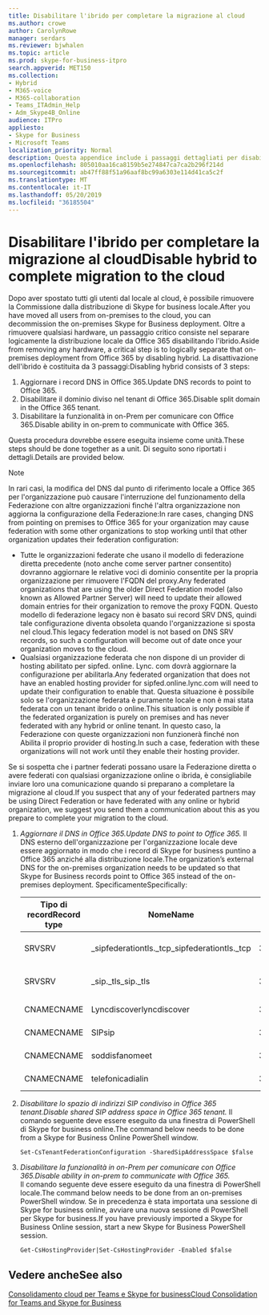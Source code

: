 ```yaml
---
title: Disabilitare l'ibrido per completare la migrazione al cloud
ms.author: crowe
author: CarolynRowe
manager: serdars
ms.reviewer: bjwhalen
ms.topic: article
ms.prod: skype-for-business-itpro
search.appverid: MET150
ms.collection:
- Hybrid
- M365-voice
- M365-collaboration
- Teams_ITAdmin_Help
- Adm_Skype4B_Online
audience: ITPro
appliesto:
- Skype for Business
- Microsoft Teams
localization_priority: Normal
description: Questa appendice include i passaggi dettagliati per disabilitare l'ibrido come parte del consolidamento del cloud per Teams e Skype for business.
ms.openlocfilehash: 805010aa16ca8159b5e274847ca7ca2b296f214d
ms.sourcegitcommit: ab47ff88f51a96aaf8bc99a6303e114d41ca5c2f
ms.translationtype: MT
ms.contentlocale: it-IT
ms.lasthandoff: 05/20/2019
ms.locfileid: "36185504"
---
```

# <a name="disable-hybrid-to-complete-migration-to-the-cloud"></a><span data-ttu-id="4ad82-103">Disabilitare l'ibrido per completare la migrazione al cloud</span><span class="sxs-lookup"><span data-stu-id="4ad82-103">Disable hybrid to complete migration to the cloud</span></span>

<span data-ttu-id="4ad82-104">Dopo aver spostato tutti gli utenti dal locale al cloud, è possibile rimuovere la Commissione dalla distribuzione di Skype for business locale.</span><span class="sxs-lookup"><span data-stu-id="4ad82-104">After you have moved all users from on-premises to the cloud, you can decommission the on-premises Skype for Business deployment.</span></span> <span data-ttu-id="4ad82-105">Oltre a rimuovere qualsiasi hardware, un passaggio critico consiste nel separare logicamente la distribuzione locale da Office 365 disabilitando l'ibrido.</span><span class="sxs-lookup"><span data-stu-id="4ad82-105">Aside from removing any hardware, a critical step is to logically separate that on-premises deployment from Office 365 by disabling hybrid.</span></span> <span data-ttu-id="4ad82-106">La disattivazione dell'ibrido è costituita da 3 passaggi:</span><span class="sxs-lookup"><span data-stu-id="4ad82-106">Disabling hybrid consists of 3 steps:</span></span>

1. <span data-ttu-id="4ad82-107">Aggiornare i record DNS in Office 365.</span><span class="sxs-lookup"><span data-stu-id="4ad82-107">Update DNS records to point to Office 365.</span></span>
2. <span data-ttu-id="4ad82-108">Disabilitare il dominio diviso nel tenant di Office 365.</span><span class="sxs-lookup"><span data-stu-id="4ad82-108">Disable split domain in the Office 365 tenant.</span></span>
3. <span data-ttu-id="4ad82-109">Disabilitare la funzionalità in on-Prem per comunicare con Office 365.</span><span class="sxs-lookup"><span data-stu-id="4ad82-109">Disable ability in on-prem to communicate with Office 365.</span></span>


<span data-ttu-id="4ad82-110">Questa procedura dovrebbe essere eseguita insieme come unità.</span><span class="sxs-lookup"><span data-stu-id="4ad82-110">These steps should be done together as a unit.</span></span> <span data-ttu-id="4ad82-111">Di seguito sono riportati i dettagli.</span><span class="sxs-lookup"><span data-stu-id="4ad82-111">Details are provided below.</span></span>

> [!Note] 
> <span data-ttu-id="4ad82-112">In rari casi, la modifica del DNS dal punto di riferimento locale a Office 365 per l'organizzazione può causare l'interruzione del funzionamento della Federazione con altre organizzazioni finché l'altra organizzazione non aggiorna la configurazione della Federazione:</span><span class="sxs-lookup"><span data-stu-id="4ad82-112">In rare cases, changing DNS from pointing on premises to Office 365 for your organization may cause federation with some other organizations to stop working until that other organization updates their federation configuration:</span></span><ul><li>
<span data-ttu-id="4ad82-113">Tutte le organizzazioni federate che usano il modello di federazione diretta precedente (noto anche come server partner consentito) dovranno aggiornare le relative voci di dominio consentite per la propria organizzazione per rimuovere l'FQDN del proxy.</span><span class="sxs-lookup"><span data-stu-id="4ad82-113">Any federated organizations that are using the older Direct Federation model (also known as Allowed Partner Server) will need to update their allowed domain entries for their organization to remove the proxy FQDN.</span></span> <span data-ttu-id="4ad82-114">Questo modello di federazione legacy non è basato sui record SRV DNS, quindi tale configurazione diventa obsoleta quando l'organizzazione si sposta nel cloud.</span><span class="sxs-lookup"><span data-stu-id="4ad82-114">This legacy federation model is not based on DNS SRV records, so such a configuration will become out of date once your organization moves to the cloud.</span></span> </li><li><span data-ttu-id="4ad82-115">Qualsiasi organizzazione federata che non dispone di un provider di hosting abilitato per sipfed. online. Lync. <span>com dovrà aggiornare la configurazione per abilitarla.</span><span class="sxs-lookup"><span data-stu-id="4ad82-115">Any federated organization that does not have an enabled hosting provider for sipfed.online.lync.<span>com will need to update their configuration to enable that.</span></span> <span data-ttu-id="4ad82-116">Questa situazione è possibile solo se l'organizzazione federata è puramente locale e non è mai stata federata con un tenant ibrido o online.</span><span class="sxs-lookup"><span data-stu-id="4ad82-116">This situation is only possible if the federated organization is purely on premises and has never federated with any hybrid or online tenant.</span></span> <span data-ttu-id="4ad82-117">In questo caso, la Federazione con queste organizzazioni non funzionerà finché non Abilita il proprio provider di hosting.</span><span class="sxs-lookup"><span data-stu-id="4ad82-117">In such a case, federation with these organizations will not work until they enable their hosting provider.</span></span></li></ul><span data-ttu-id="4ad82-118">Se si sospetta che i partner federati possano usare la Federazione diretta o avere federati con qualsiasi organizzazione online o ibrida, è consigliabile inviare loro una comunicazione quando si preparano a completare la migrazione al cloud.</span><span class="sxs-lookup"><span data-stu-id="4ad82-118">If you suspect that any of your federated partners may be using Direct Federation or have federated with any online or hybrid organization, we suggest you send them a communication about this as you prepare to complete your migration to the cloud.</span></span>

1.  <span data-ttu-id="4ad82-119">*Aggiornare il DNS in Office 365.*</span><span class="sxs-lookup"><span data-stu-id="4ad82-119">*Update DNS to point to Office 365.*</span></span>
<span data-ttu-id="4ad82-120">Il DNS esterno dell'organizzazione per l'organizzazione locale deve essere aggiornato in modo che i record di Skype for business puntino a Office 365 anziché alla distribuzione locale.</span><span class="sxs-lookup"><span data-stu-id="4ad82-120">The organization’s external DNS for the on-premises organization needs to be updated so that Skype for Business records point to Office 365 instead of the on-premises deployment.</span></span> <span data-ttu-id="4ad82-121">Specificamente</span><span class="sxs-lookup"><span data-stu-id="4ad82-121">Specifically:</span></span>

    |<span data-ttu-id="4ad82-122">Tipo di record</span><span class="sxs-lookup"><span data-stu-id="4ad82-122">Record type</span></span>|<span data-ttu-id="4ad82-123">Nome</span><span class="sxs-lookup"><span data-stu-id="4ad82-123">Name</span></span>|<span data-ttu-id="4ad82-124">TTL</span><span class="sxs-lookup"><span data-stu-id="4ad82-124">TTL</span></span>|<span data-ttu-id="4ad82-125">Valore</span><span class="sxs-lookup"><span data-stu-id="4ad82-125">Value</span></span>|
    |---|---|---|---|
    |<span data-ttu-id="4ad82-126">SRV</span><span class="sxs-lookup"><span data-stu-id="4ad82-126">SRV</span></span>|<span data-ttu-id="4ad82-127">_sipfederationtls._tcp</span><span class="sxs-lookup"><span data-stu-id="4ad82-127">_sipfederationtls._tcp</span></span>|<span data-ttu-id="4ad82-128">3600</span><span class="sxs-lookup"><span data-stu-id="4ad82-128">3600</span></span>|<span data-ttu-id="4ad82-129">100 1 5061 sipfed. online. Lync. <span>com</span><span class="sxs-lookup"><span data-stu-id="4ad82-129">100 1 5061 sipfed.online.lync.<span>com</span></span>|
    |<span data-ttu-id="4ad82-130">SRV</span><span class="sxs-lookup"><span data-stu-id="4ad82-130">SRV</span></span>|<span data-ttu-id="4ad82-131">_sip._tls</span><span class="sxs-lookup"><span data-stu-id="4ad82-131">_sip._tls</span></span>|<span data-ttu-id="4ad82-132">3600</span><span class="sxs-lookup"><span data-stu-id="4ad82-132">3600</span></span>|<span data-ttu-id="4ad82-133">100 1 443 sipdir. online. Lync. <span>com</span><span class="sxs-lookup"><span data-stu-id="4ad82-133">100 1 443 sipdir.online.lync.<span>com</span></span>|
    |<span data-ttu-id="4ad82-134">CNAME</span><span class="sxs-lookup"><span data-stu-id="4ad82-134">CNAME</span></span>| <span data-ttu-id="4ad82-135">Lyncdiscover</span><span class="sxs-lookup"><span data-stu-id="4ad82-135">lyncdiscover</span></span>|   <span data-ttu-id="4ad82-136">3600</span><span class="sxs-lookup"><span data-stu-id="4ad82-136">3600</span></span>|   <span data-ttu-id="4ad82-137">WEBDIR. online. Lync. <span>com</span><span class="sxs-lookup"><span data-stu-id="4ad82-137">webdir.online.lync.<span>com</span></span>|
    |<span data-ttu-id="4ad82-138">CNAME</span><span class="sxs-lookup"><span data-stu-id="4ad82-138">CNAME</span></span>| <span data-ttu-id="4ad82-139">SIP</span><span class="sxs-lookup"><span data-stu-id="4ad82-139">sip</span></span>|    <span data-ttu-id="4ad82-140">3600</span><span class="sxs-lookup"><span data-stu-id="4ad82-140">3600</span></span>|   <span data-ttu-id="4ad82-141">sipdir. online. Lync. <span>com</span><span class="sxs-lookup"><span data-stu-id="4ad82-141">sipdir.online.lync.<span>com</span></span>|
    |<span data-ttu-id="4ad82-142">CNAME</span><span class="sxs-lookup"><span data-stu-id="4ad82-142">CNAME</span></span>| <span data-ttu-id="4ad82-143">soddisfano</span><span class="sxs-lookup"><span data-stu-id="4ad82-143">meet</span></span>|   <span data-ttu-id="4ad82-144">3600</span><span class="sxs-lookup"><span data-stu-id="4ad82-144">3600</span></span>|   <span data-ttu-id="4ad82-145">WEBDIR. online. Lync. <span>com</span><span class="sxs-lookup"><span data-stu-id="4ad82-145">webdir.online.lync.<span>com</span></span>|
    |<span data-ttu-id="4ad82-146">CNAME</span><span class="sxs-lookup"><span data-stu-id="4ad82-146">CNAME</span></span>| <span data-ttu-id="4ad82-147">telefonica</span><span class="sxs-lookup"><span data-stu-id="4ad82-147">dialin</span></span>  |<span data-ttu-id="4ad82-148">3600</span><span class="sxs-lookup"><span data-stu-id="4ad82-148">3600</span></span>|  <span data-ttu-id="4ad82-149">WEBDIR. online. Lync. <span>com</span><span class="sxs-lookup"><span data-stu-id="4ad82-149">webdir.online.lync.<span>com</span></span>|

2.  <span data-ttu-id="4ad82-150">*Disabilitare lo spazio di indirizzi SIP condiviso in Office 365 tenant.*</span><span class="sxs-lookup"><span data-stu-id="4ad82-150">*Disable shared SIP address space in Office 365 tenant.*</span></span>
<span data-ttu-id="4ad82-151">Il comando seguente deve essere eseguito da una finestra di PowerShell di Skype for business online.</span><span class="sxs-lookup"><span data-stu-id="4ad82-151">The command below needs to be done from a Skype for Business Online PowerShell window.</span></span>

    `Set-CsTenantFederationConfiguration -SharedSipAddressSpace $false`
 
3.  <span data-ttu-id="4ad82-152">*Disabilitare la funzionalità in on-Prem per comunicare con Office 365.*</span><span class="sxs-lookup"><span data-stu-id="4ad82-152">*Disable ability in on-prem to communicate with Office 365.*</span></span>  
<span data-ttu-id="4ad82-153">Il comando seguente deve essere eseguito da una finestra di PowerShell locale.</span><span class="sxs-lookup"><span data-stu-id="4ad82-153">The command below needs to be done from an on-premises PowerShell window.</span></span>  <span data-ttu-id="4ad82-154">Se in precedenza è stata importata una sessione di Skype for business online, avviare una nuova sessione di PowerShell per Skype for business.</span><span class="sxs-lookup"><span data-stu-id="4ad82-154">If you have previously imported a Skype for Business Online session, start a new Skype for Business PowerShell session.</span></span>

    `Get-CsHostingProvider|Set-CsHostingProvider -Enabled $false`

## <a name="see-also"></a><span data-ttu-id="4ad82-155">Vedere anche</span><span class="sxs-lookup"><span data-stu-id="4ad82-155">See also</span></span>

[<span data-ttu-id="4ad82-156">Consolidamento cloud per Teams e Skype for business</span><span class="sxs-lookup"><span data-stu-id="4ad82-156">Cloud Consolidation for Teams and Skype for Business</span></span>](cloud-consolidation.md)